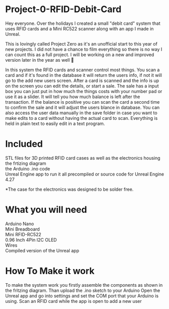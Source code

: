 # Project-0-RFID-Debit-Card


Hey everyone. Over the holidays I created a small "debit card" system that uses RFID cards and a Mini RC522 scanner along with an app I made in Unreal. 

This is lovingly called Project Zero as it's an unofficial start to this year of new projects. I did not have a chance to film everything so there is no way I can count this as a full project. I will be working on a new and improved version later in the year as well 🙂 

In this system the RFID cards and scanner control most things. You scan a card and if it's found in the database it will return the users info, if not it will go to the add new users screen. 
After a card is scanned and the info is up on the screen you can edit the details, or start a sale. 
The sale has a input box you can just put in how much the things costs with your number pad or use it as a slider.  It will tell you how much balance is left after the transaction. If the balance is positive you can scan the card a second time to confirm the sale and it will adjust the users blance in database.
You can also access the user data manually in the save folder in case you want to make edits to a card without having the actual card to scan. Everything is held in plain text to easily edit in a text program.

# Included
STL files for 3D printed RFID card cases as well as the electronics housing
<br />
the frtizing diagram
<br />
the Arduino .ino code
<br />
Unreal Engine app to run it all precompiled or source code for Unreal Engine 4.27

*The case for the electronics was designed to be solder free.


# What you will need 

Arduino Nano<br />
Mini Breadboard<br />
Mini RFID-RC522<br />
0.96 Inch 4Pin I2C OLED<br />
Wires <br />
Compiled version of the Unreal app<br />

# How To Make it work

To make the system work you firstly assemble the components as shown in the fritzing diagram. 
Than upload the .ino sketch to your Arduino
Open the Unreal app and go into settings and set the COM port that your Arduino is using. 
Scan an RFID card while the app is open to add a new user

